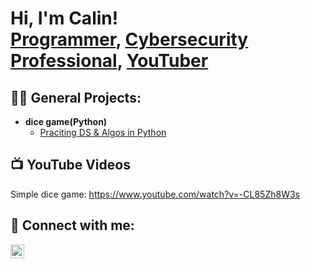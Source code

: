 <h1>Hi, I'm Calin! <br/><a href="https://github.com/ItsCalin">Programmer</a>, <a href="https://www.linkedin.com/in/calin-dirla-6088572b6/">Cybersecurity Professional</a>, <a href="https://www.youtube.com/c/joshmadakor">YouTuber</a></h1>

<h2>👨‍💻 General Projects:</h2>

- <b> dice game(Python)</b>
  - [Praciting DS & Algos in Python](https://github.com/joshmadakor1/Algorithms-Practice)

<h2>📺  YouTube Videos</h2>

Simple dice game: https://www.youtube.com/watch?v=-CL85Zh8W3s

<h2> 🤳 Connect with me:</h2>

[<img align="left" alt="JoshMadakor | Instagram" width="22px" src="https://cdn.jsdelivr.net/npm/simple-icons@v3/icons/instagram.svg" />][instagram]

[instagram]: [https://www.instagram.com/caliinn_/]


<!--
**joshmadakor1/joshmadakor1** is a ✨ _special_ ✨ repository because its `README.md` (this file) appears on your GitHub profile.

Here are some ideas to get you started:

- 🔭 I’m currently working on ...
- 🌱 I’m currently learning ...
- 👯 I’m looking to collaborate on ...
- 🤔 I’m looking for help with ...
- 💬 Ask me about ...
- 📫 How to reach me: ...
- 😄 Pronouns: ...
- ⚡ Fun fact: ...
-->
